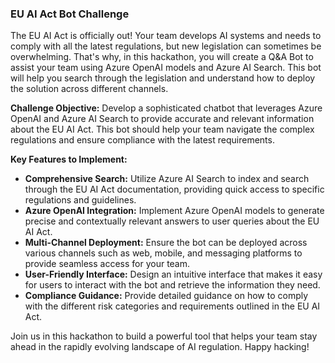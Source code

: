 ### EU AI Act Bot Challenge

The EU AI Act is officially out! Your team develops AI systems and needs to comply with all the latest regulations, but new legislation can sometimes be overwhelming. That's why, in this hackathon, you will create a Q&A Bot to assist your team using Azure OpenAI models and Azure AI Search. This bot will help you search through the legislation and understand how to deploy the solution across different channels.

**Challenge Objective:**
Develop a sophisticated chatbot that leverages Azure OpenAI and Azure AI Search to provide accurate and relevant information about the EU AI Act. This bot should help your team navigate the complex regulations and ensure compliance with the latest requirements.

**Key Features to Implement:**
- **Comprehensive Search:** Utilize Azure AI Search to index and search through the EU AI Act documentation, providing quick access to specific regulations and guidelines.
- **Azure OpenAI Integration:** Implement Azure OpenAI models to generate precise and contextually relevant answers to user queries about the EU AI Act.
- **Multi-Channel Deployment:** Ensure the bot can be deployed across various channels such as web, mobile, and messaging platforms to provide seamless access for your team.
- **User-Friendly Interface:** Design an intuitive interface that makes it easy for users to interact with the bot and retrieve the information they need.
- **Compliance Guidance:** Provide detailed guidance on how to comply with the different risk categories and requirements outlined in the EU AI Act.



Join us in this hackathon to build a powerful tool that helps your team stay ahead in the rapidly evolving landscape of AI regulation. Happy hacking!